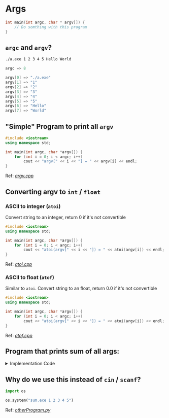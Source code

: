 # Args

```cpp
int main(int argc, char * argv[]) {
    // Do somthing with this program
}
```

## `argc` and `argv`?

```bash
./a.exe 1 2 3 4 5 Hello World
```

```cpp
argc => 8

argv[0] => "./a.exe"
argv[1] => "1"
argv[2] => "2"
argv[3] => "3"
argv[4] => "4"
argv[5] => "5"
argv[6] => "Hello"
argv[7] => "World"
```

## "Simple" Program to print all `argv`

```cpp
#include <iostream>
using namespace std;

int main(int argc, char *argv[]) {
    for (int i = 0; i < argc; i++)
        cout << "argv[" << i << "] = " << argv[i] << endl;
}
```

Ref: _[argv.cpp](./Code/argv.cpp)_

## Converting argv to `int` / `float`

### ASCII to integer (`atoi`)

Convert string to an integer, return 0 if it's not convertible

```cpp
#include <iostream>
using namespace std;

int main(int argc, char *argv[]) {
    for (int i = 0; i < argc; i++)
        cout << "atoi(argv[" << i << "]) = " << atoi(argv[i]) << endl;
}
```

Ref: _[atoi.cpp](./Code/atoi.cpp)_

### ASCII to float (`atof`)

Similar to `atoi`. Convert string to an float, return 0.0 if it's not convertible

```cpp
#include <iostream>
using namespace std;

int main(int argc, char *argv[]) {
    for (int i = 0; i < argc; i++)
        cout << "atoi(argv[" << i << "]) = " << atoi(argv[i]) << endl;
}
```

Ref: _[atof.cpp](./Code/atof.cpp)_

## Program that prints sum of all args:

<details>

<summary>Implementation Code</summary>

```cpp
#include <iostream>
using namespace std;

int main(int argc, char *argv[]) {
    float sum = 0;
    for (int i = 1; i < argc; i++)
        sum += atof(argv[i]);
    cout << sum << endl;
}
```

Ref: _[sumArgs.cpp](./Code/sumArgs.cpp)_

</details>

## Why do we use this instead of `cin` / `scanf`?

```py
import os

os.system("sum.exe 1 2 3 4 5")
```

Ref: _[otherProgram.py](./Code/otherProgram.py)_
